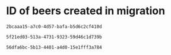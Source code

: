 # ID of beers created in migration

```2bcaaa15-a7c0-4d57-bafa-b5d6c2cf410d```

```5f21ed03-513a-4731-9323-59d46c1d739b```

```56dfa6bc-5b13-4401-a4d0-15e1fff3a784```